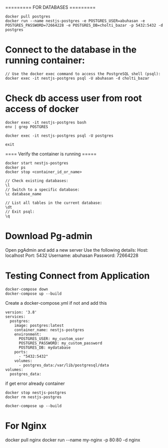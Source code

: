 
========= FOR DATABASES =========
```
docker pull postgres
docker run --name nestjs-postgres -e POSTGRES_USER=abuhasan -e POSTGRES_PASSWORD=72664228 -e POSTGRES_DB=cholti_bazar -p 5432:5432 -d postgres
```

# Connect to the database in the running container:
```
// Use the docker exec command to access the PostgreSQL shell (psql):
docker exec -it nestjs-postgres psql -U abuhasan -d cholti_bazar
```

# Check db access user from root access of docker
```
docker exec -it nestjs-postgres bash
env | grep POSTGRES

docker exec -it nestjs-postgres psql -U postgres

exit
```

==== Verify the container is running =====
```
docker start nestjs-postgres
docker ps
docker stop <container_id_or_name>
```


```
// Check existing databases:
\l
// Switch to a specific database:
\c database_name

// List all tables in the current database:
\dt
// Exit psql:
\q
```

# Download Pg-admin
Open pgAdmin and add a new server Use the following details:
Host: localhost
Port: 5432
Username: abuhasan
Password: 72664228


# Testing Connect from Application
```
docker-compose down
docker-compose up --build
```
Create a docker-compose.yml if not and add this 
```
version: '3.8'
services:
  postgres:
    image: postgres:latest
    container_name: nestjs-postgres
    environment:
      POSTGRES_USER: my_custom_user
      POSTGRES_PASSWORD: my_custom_password
      POSTGRES_DB: mydatabase
    ports:
      - "5432:5432"
    volumes:
      - postgres_data:/var/lib/postgresql/data
volumes:
  postgres_data:
```


if get error already container
```
docker stop nestjs-postgres
docker rm nestjs-postgres

docker-compose up --build
```



# For Nginx
docker pull nginx
docker run --name my-nginx -p 80:80 -d nginx
